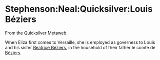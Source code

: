 
# Stephenson:Neal:Quicksilver:Louis Béziers

From the Quicksilver Metaweb.

When Eliza first comes to Versaille, she is employed as governess to Louis and his sister [Beatrice Béziers](/stephenson-neal-quicksilver-beatrice-béziers), in the household of their father le comte de [Béziers](/stephenson-neal-quicksilver-béziers).
